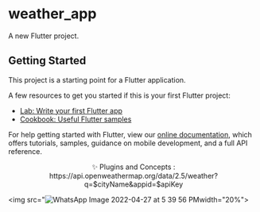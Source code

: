 # weather_app

A new Flutter project.

## Getting Started

This project is a starting point for a Flutter application.

A few resources to get you started if this is your first Flutter project:

- [Lab: Write your first Flutter app](https://flutter.dev/docs/get-started/codelab)
- [Cookbook: Useful Flutter samples](https://flutter.dev/docs/cookbook)

For help getting started with Flutter, view our
[online documentation](https://flutter.dev/docs), which offers tutorials,
samples, guidance on mobile development, and a full API reference.
<p align="center">
✨ Plugins and Concepts :
https://api.openweathermap.org/data/2.5/weather?q=$cityName&appid=$apiKey
  </p>
  
<img src="![WhatsApp Image 2022-04-27 at 5 39 56 PM](https://user-images.githubusercontent.com/26741217/165557356-84b7c2d5-a4e2-4414-aeb6-4b39917771be.jpeg)width="20%"></img>
